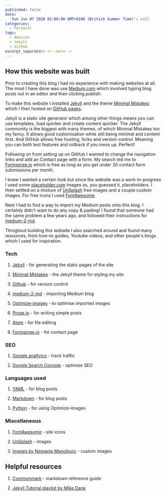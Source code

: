 ```yaml
---
published: false
date:
  'Sun Jun 07 2020 01:00:00 GMT+0100 (British Summer Time)': null
categories:
  - Personal
tags:
  - Website
  - Jekyll
  - GitHub
excerpt_separator: <!--more-->
---
```

## How this  website was built

Prior to creating this blog I had no experience with making websites at all. The most I have done was use [Medium.com](https://medium.com/about) which involved typing blog posts out in an editor and then clicking publish.

To make this website I installed [Jekyll](https://jekyllrb.com/) and the theme [Minimal Mistakes](https://mmistakes.github.io/minimal-mistakes/) which I then hosted on [GitHub pages](http://jmcglone.com/guides/github-pages/). 

Jekyll is a static site generator which among other things means you can use templates, load quicker and create content quicker. The Jekyll community is the biggest with many themes, of which Minimal Mistakes too my fancy. It allows good customisation while still being minimal and content first. And GitHub allows free hosting, forks and version control. Meaning you can both test features and rollback if you mess up. Perfect!

Following on from setting up on GitHub I wanted to change the navigation links and add an Contact page with a form. My search led me to [Formspree.io](https://formspree.io/) which is free as long as you get under 30 contact form submissions per month. 

I knew I wanted a certain look but since the website was a work-in-progress I used some [placeholder.com](https://placeholder.com/) images as, you guessed it, placeholders. I then settled on a mixture of [UnSplash](https://unsplash.com/) free images and a couple custom images. For free icons I used [FontAwesome](https://fontawesome.com).

Next I had to find a way to import my Medium posts onto this blog. I certainly didn't want to do any copy & pasting! I found that someone had the same problem a few years ago, and followed their instructions for [medium-2-md](https://www.gautamdhameja.com/medium-to-markdown-converter/).

Throghout building this webaite I also searched around and found many resources, from how-to guides, Youtube videos, and other people's blogs which I used for inspiration.

### Tech

1. [Jekyll](https://jekyllrb.com/) - for generating the static pages of the site

2. [Minimal Mistakes](https://mmistakes.github.io/minimal-mistakes/) - the Jekyll theme for styling my site

3. [Github](http://jmcglone.com/guides/github-pages/) - for version control

4. [medium-2-md](https://www.gautamdhameja.com/medium-to-markdown-converter/) - importing Medium blog

5. [Optimize-images](https://no-title.victordomingos.com/projects/optimize-images/) - to optimise imported images

6. [Prose.io](http://prose.io/#about) - for writing simple posts

7. [Atom](https://atom.io/) - for file editing

8. [Formspree.io](https://formspree.io/) - for contact page

### SEO

1. [Google analtyics](https://analytics.google.com/analytics/web/#/) - track traffic

2. [Google Search Console](https://search.google.com/search-console/about) - optimise SEO

### Languages used

1. [YAML](https://yaml.org/) - for blog posts

2. [Markdown](https://www.markdownguide.org/) - for blog posts

3. [Python](https://www.python.org/) - for using Optimize-images

### Miscellaneous

1. [FontAwesome](https://fontawesome.com) -  site icons

2. [UnSplash](https://unsplash.com/) - images

3. [Images by Nemanja Manojlovic](https://www.behance.net/nemus) - custom images

## Helpful resources

1. [Commonmark](https://jekyllrb.com/docs/posts/) - markdown reference guide

2. [Jekyll Tutorial playlist by Mike Dane](https://www.youtube.com/playlist?list=PLLAZ4kZ9dFpOPV5C5Ay0pHaa0RJFhcmcB)

